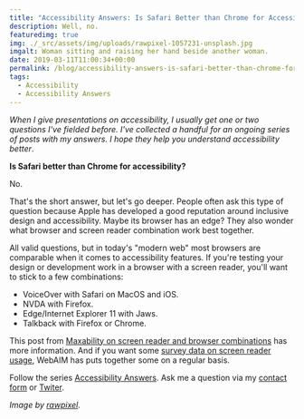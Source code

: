 ```yaml
---
title: "Accessibility Answers: Is Safari Better than Chrome for Accessibility?"
description: Well, no.
featuredimg: true
img: ./_src/assets/img/uploads/rawpixel-1057231-unsplash.jpg
imgalt: Woman sitting and raising her hand beside another woman.
date: 2019-03-11T11:00:34+00:00
permalink: /blog/accessibility-answers-is-safari-better-than-chrome-for-accessibility/
tags:
  - Accessibility
  - Accessibility Answers
---
```


_When I give presentations on accessibility, I usually get one or two questions I've fielded before. I've collected a handful for an ongoing series of posts with my answers. I hope they help you understand accessibility better_.

**Is Safari better than Chrome for accessibility?**

No.

That's the short answer, but let's go deeper. People often ask this type of question because Apple has developed a good reputation around inclusive design and accessibility. Maybe its browser has an edge? They also wonder what browser and screen reader combination work best together.

All valid questions, but in today's "modern web" most browsers are comparable when it comes to accessibility features. If you're testing your design or development work in a browser with a screen reader, you'll want to stick to a few combinations:

- VoiceOver with Safari on MacOS and iOS.
- NVDA with Firefox.
- Edge/Internet Explorer 11 with Jaws.
- Talkback with Firefox or Chrome.

This post from [Maxability on screen reader and browser combinations](http://www.maxability.co.in/2017/02/screen-reader-and-browser-combination-for-accessibility/) has more information. And if you want some [survey data on screen reader usage](https://webaim.org/projects/screenreadersurvey7/), WebAIM has puts together some on a regular basis.

Follow the series [Accessibility Answers](/tag/accessibility-answers/). Ask me a question via my [contact form](/contact/) or [Twiter](https://twitter.com/DavidAKennedy).

_Image by [rawpixel](https://unsplash.com/photos/Gx_o9dbqf34t)._
